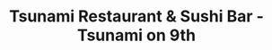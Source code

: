 ---
layout: place
title: "Tsunami Restaurant & Sushi Bar - Tsunami on 9th"
permalink: /utah/salt-lake-city/tsunami-restaurant-sushi-bar-tsunami-on-9th.html
stateAbbr: UT
stateName: Utah
cityName: Salt Lake City
seo:
  name: "Tsunami Restaurant & Sushi Bar - Tsunami on 9th"
  type: Restaurant
  links: null
description: "Looking for sushi in Salt Lake City, Utah? Check out Tsunami Restaurant & Sushi Bar - Tsunami on 9th for a delightful Japanese dining experience. Enjoy a var..."
place_id: ChIJGTDcsWT1UocRq3lI1lfbPmc
photos:
  - name: >-
      places/ChIJGTDcsWT1UocRq3lI1lfbPmc/photos/AeeoHcKR2PGmS0BEYVk5pjq2K5_McnJ9yjMsvMHIxvuRgXL55l0KHjV6tPchGjybKXabZG0coBkUJOWeZ4sviJeWlikzE2pRvZsTq5na6IARFM8LUJlylA0xG0G_9Q_ES-l-aqRSKFz0tFS-Siyhhug8ic1uH2jxSZPdC0_fsMzYzLrlmh_v8oR1WPDtj3BD2Nc_R8IrK5gTudDCvKFXNTSKJAjBgHCGv_6ZZOiwqxbqNbT5_nXJRgWVYLlqK8t0VX2ehVzRdMCdjJqYJbqjl8P7SwS6_IGAQTy8gtNGU4mL4IHkUA
    widthPx: 800
    heightPx: 600
    authorAttributions:
      - displayName: Tsunami Restaurant & Sushi Bar - Tsunami on 9th
        uri: https://maps.google.com/maps/contrib/110210654538827605317
        photoUri: >-
          https://lh3.googleusercontent.com/a-/ALV-UjWvAV6OWsfyIvLjDlOrmZpBFiBfs16FVVsIhKp7zuvKWnDuDMQ=s100-p-k-no-mo
    flagContentUri: >-
      https://www.google.com/local/imagery/report/?cb_client=maps_api_places.places_api&image_key=!1e10!2sAF1QipNyKuAcj4t8sDnGTy9y0Djz1yXE90ip6a4DpAOS&hl=en-US
    googleMapsUri: >-
      https://www.google.com/maps/place//data=!3m4!1e2!3m2!1sAF1QipNyKuAcj4t8sDnGTy9y0Djz1yXE90ip6a4DpAOS!2e10!4m2!3m1!1s0x8752f564b1dc3019:0x673edb57d64879ab
  - name: >-
      places/ChIJGTDcsWT1UocRq3lI1lfbPmc/photos/AeeoHcJRzxnmIkWY0bUdte7aZhdwEyoCtwwZzGxenb4di-izoy4Q2vw2uNs_wlUN8YqtkS_I7JktC_YnIlBc5I73wQ-Y8Y6ny_R_xD_-qbCzCPeq7YUFUK24rU_FN3NN3ngr36Sr7UzoqU6d91PaxDxkZjp3wPQs9Z2s1xlg0EFQ_qtqU-VUWA_8b83GAAPlcjf-S91EepGrvIgvj2Kq7J3HcQL4fERzHqUtk-b9UEk0JA968yX6hmdYR9pyD54caX0OiALFoCHcxeFnHMVXGFSaZ5d5tKyiUE_Kv2wL491bMfk8Eg
    widthPx: 760
    heightPx: 744
    authorAttributions:
      - displayName: Tsunami Restaurant & Sushi Bar - Tsunami on 9th
        uri: https://maps.google.com/maps/contrib/110210654538827605317
        photoUri: >-
          https://lh3.googleusercontent.com/a-/ALV-UjWvAV6OWsfyIvLjDlOrmZpBFiBfs16FVVsIhKp7zuvKWnDuDMQ=s100-p-k-no-mo
    flagContentUri: >-
      https://www.google.com/local/imagery/report/?cb_client=maps_api_places.places_api&image_key=!1e10!2sAF1QipMMQHc5LbG5ZoDsOwxtYaKhiUiGeHbbhAY8gRHa&hl=en-US
    googleMapsUri: >-
      https://www.google.com/maps/place//data=!3m4!1e2!3m2!1sAF1QipMMQHc5LbG5ZoDsOwxtYaKhiUiGeHbbhAY8gRHa!2e10!4m2!3m1!1s0x8752f564b1dc3019:0x673edb57d64879ab
  - name: >-
      places/ChIJGTDcsWT1UocRq3lI1lfbPmc/photos/AeeoHcKdhIYDHOiV9XfxnrdQJy-t0S1LcZ4Fru1Py65PGdPAw5sRHAhFNHRHlfjs_8Se_MH09J915lPWPca23J3Fk45ICXoyQbfy6H8Df2PC4Tj2Qq1RUckeHc_CMff9NKlFLEPknBcrrbY5M_jUIdpPWpuebj0WOsmvHSJl0OORbjc1QUpTPJYTLjZzBUItFeDHdR-aVqHQPUvttEhkk5uiv8lD_IxXFn97_q9sdkYRGtvfOYyqVoA0-uMNygBRXxcxIoD42Fa0JvgXflhBWlUAE5VldOfw7rUANlUkwIf844Dp9KSjAgKfTE0XD6n3gHhAB8RWyvC9Mr0qWo5q3slOhrq1q3VcRCmA9iNaKrbkcHN1llbJS6BQfh7TLCqwRXVFHZDUA9u6CI3EyNmteoIwFCuD91modwZ7o5bNywUmXCk_dQ
    widthPx: 4080
    heightPx: 2296
    authorAttributions:
      - displayName: Bryan Barillas
        uri: https://maps.google.com/maps/contrib/101285578168195677409
        photoUri: >-
          https://lh3.googleusercontent.com/a-/ALV-UjXqXhW9xGH3oG5vLIfiqn6BWbHlVGjmiF1Ux4uw31gOGfrihfw=s100-p-k-no-mo
    flagContentUri: >-
      https://www.google.com/local/imagery/report/?cb_client=maps_api_places.places_api&image_key=!1e10!2sCIHM0ogKEICAgMDw5tixMA&hl=en-US
    googleMapsUri: >-
      https://www.google.com/maps/place//data=!3m4!1e2!3m2!1sCIHM0ogKEICAgMDw5tixMA!2e10!4m2!3m1!1s0x8752f564b1dc3019:0x673edb57d64879ab
  - name: >-
      places/ChIJGTDcsWT1UocRq3lI1lfbPmc/photos/AeeoHcKYYwpmZZyO2AKkClezlRFeNIrB5uH2gkYsXII3BIgtRzoCKeKOrBzVV6AgtBnNRbSK2RXEqUHqNOZTITVJo8d4JVoc7RarrmQ8T5gvxTqEJellLVrlnN1X2oHGOkl3dGXhnXR_SOv7otnpF-RtJHcMIfX6-tSbeKeLpY_tBtXJ7MjlhhOWG-8U4-_rXpkFFhPTEntWNB_BIZSJcD5QSme7bJli0678eKRVsMWhCc0McIDpkKoCCsnmv9PxYcEQqcf-1WAeIGWwLcz1Hbb84fZLaL1eP0TTwX5yAG4o88FJmmNMuPO3RPjxJ0Mz9olNzn8tj7AC4cF9MmUl1DzhzreySb_CfnqcsVmXSoex2DL9SCLbbELk87taXteKS3sHrv9b4t57uIZqUloIzE-O9IdjIwm-TQZoftXABEkkX2PJzQ
    widthPx: 3024
    heightPx: 4032
    authorAttributions:
      - displayName: Jess H
        uri: https://maps.google.com/maps/contrib/109959375368812346051
        photoUri: >-
          https://lh3.googleusercontent.com/a-/ALV-UjWm2RD_PfkOEGpsUFlngzmJ0dA1sMBvJ0SXnTDdA61to5zOnZTp3w=s100-p-k-no-mo
    flagContentUri: >-
      https://www.google.com/local/imagery/report/?cb_client=maps_api_places.places_api&image_key=!1e10!2sCIHM0ogKEICAgIDjyrXKVQ&hl=en-US
    googleMapsUri: >-
      https://www.google.com/maps/place//data=!3m4!1e2!3m2!1sCIHM0ogKEICAgIDjyrXKVQ!2e10!4m2!3m1!1s0x8752f564b1dc3019:0x673edb57d64879ab
  - name: >-
      places/ChIJGTDcsWT1UocRq3lI1lfbPmc/photos/AeeoHcJDujjZlbJQ_lcGNC0I4sJN3PCESnp0aiHrCeBt8LSw6aqc3FbWWCbWhy30AzM9reNXZ2P_SE1swV9QmUsaitNZZG7nrxkuHqZOXGP751N-V6OucYeYVPWuyYIV_4p8ewEGng99EVbQ1jeEpGet5vzrHq6hfx5HTLpJMpygPxVU1NE0nSNq25uTWTgFKfFGpXzWSCZMV07XbHOQ2iU0UfZ-56fGy5i-beMCVYFl31B7N4gWPegclD1rHZRPpXMeynBXwzEaShmuEEOb6gf_KPvAKhWVV3Z7EmFjf2SHPZIbhR9JS_kg_YeaawLu9Jz1iP7f_k_rxxaTAJXM_YDzrVvj2J9yb4gV1Aq-ZAsCO5WlYrfisix4KshPfMsWJkHfzedIsCc-67AVPoTeKiTLfHxa999dv2Q1Ryud5BxwuQ
    widthPx: 4800
    heightPx: 3600
    authorAttributions:
      - displayName: A “Moabchica” D
        uri: https://maps.google.com/maps/contrib/110437155256914175107
        photoUri: >-
          https://lh3.googleusercontent.com/a-/ALV-UjWIbMb6-xk88_SPecbM1LEmlp0K_mxMSlqdpaGRHRnPUBQ-dau6jA=s100-p-k-no-mo
    flagContentUri: >-
      https://www.google.com/local/imagery/report/?cb_client=maps_api_places.places_api&image_key=!1e10!2sCIHM0ogKEICAgIC37-rhTw&hl=en-US
    googleMapsUri: >-
      https://www.google.com/maps/place//data=!3m4!1e2!3m2!1sCIHM0ogKEICAgIC37-rhTw!2e10!4m2!3m1!1s0x8752f564b1dc3019:0x673edb57d64879ab
  - name: >-
      places/ChIJGTDcsWT1UocRq3lI1lfbPmc/photos/AeeoHcLn7S_zmP3bHUmT1IaUJJWEiCuFbw20MjcuTCHk2aPdvDY4JHs0IUoo08ad25FKlgIA4p2_sNiARNilPQ20Hd53VnZZ4q98vKQDe0DsXhSnoHRvPUH0GNa558L47C4mapob3CojVC-YrB-Um85qIvSNkBfhJvNKIWYbsIE4cjsDsfG3t9VIYGfbGTECgu6O9KAC_KvZfa5nVhgEfJzaADevSMH7o297oTJOS1qj7Pn_9uvycEyMTwQuioH6_H_ElV3arlokk-BYR8AxSZq_c-nQdRQJV5lCqJnTKYXrPfCSni2pKVL4HrWR6ViY3u6I8U_MewvKNYQIWRErUzIBDyyavxv51KIY9k1fGsC3cfqVm-wIg4bo5Sp_J7D09kXnXoF1SPrATCsayJ1YKQfpnq4wcsABv-ier3yTXaS7da-Avt4f
    widthPx: 4032
    heightPx: 3024
    authorAttributions:
      - displayName: M.E. Barrington
        uri: https://maps.google.com/maps/contrib/106889666835040508805
        photoUri: >-
          https://lh3.googleusercontent.com/a-/ALV-UjWwczE4ySBU1N4BT8M0_COMBPRxYK73qFkny9G0n8aQsSB45Zd8=s100-p-k-no-mo
    flagContentUri: >-
      https://www.google.com/local/imagery/report/?cb_client=maps_api_places.places_api&image_key=!1e10!2sCIHM0ogKEICAgICh2sWxywE&hl=en-US
    googleMapsUri: >-
      https://www.google.com/maps/place//data=!3m4!1e2!3m2!1sCIHM0ogKEICAgICh2sWxywE!2e10!4m2!3m1!1s0x8752f564b1dc3019:0x673edb57d64879ab
  - name: >-
      places/ChIJGTDcsWT1UocRq3lI1lfbPmc/photos/AeeoHcIuu70jpY4MCkn-gWdZaTXvGKitwgV_TMlvEpcY75YL_rohwXd3kPCu5KvaBsN5kxN8MJuPBEU-cg8kBkqoSsWIHaBZ238gs9MZpcHLtcSHW3JgRC8Ag3YvereAabyXWDiLZOLeYQN6ywfQXRFg4ghcDovN_GiHdCkk91MnWnQKo7mQmL96R7xiJBZJye7NRU9P1Nu-yXiFU6J8MQuvEaadZ8i44KO5Zt1TemhtAxgcRJ8BxEi1EQRbwqhZzkOE0El5IScGFfAmYdpAf6-U7p2wT0JU5RaNH7M-zSBe27aptUpgwHBGp28FA14GxOdW-u95cFBamoHoULgZNiWuCqUnfsb7n8hR-5XQsqD5pA7hthJ_zyv5u0GPpK2aQY193LX26ncdkM2dnJXvfuUZPZ5wNc89-96dNA6Sbg-A68DLUQ
    widthPx: 3000
    heightPx: 4000
    authorAttributions:
      - displayName: Lynn Meinor
        uri: https://maps.google.com/maps/contrib/100960440053809803141
        photoUri: >-
          https://lh3.googleusercontent.com/a/ACg8ocJ1b1Z4E0M43Bpa_XzrDIuCIeh2SkRLBXcee-4X_-CI6rIRPA=s100-p-k-no-mo
    flagContentUri: >-
      https://www.google.com/local/imagery/report/?cb_client=maps_api_places.places_api&image_key=!1e10!2sCIHM0ogKEICAgICzzZHhYA&hl=en-US
    googleMapsUri: >-
      https://www.google.com/maps/place//data=!3m4!1e2!3m2!1sCIHM0ogKEICAgICzzZHhYA!2e10!4m2!3m1!1s0x8752f564b1dc3019:0x673edb57d64879ab
  - name: >-
      places/ChIJGTDcsWT1UocRq3lI1lfbPmc/photos/AeeoHcK6G6a2_9X_MU-Ov5G17wQDYzQ_QAFg0pGkQpIees2MyLabgviGiVZ3bI0gjRO5ELwpp6alzAVzAgKIp39P869HRuBCuu0AiQ52UBPZ7rzWBCm9pG7TalpdCbJlsVZEGCIu4xE_Zqvvg98MavtrsqrmN6f6CmNnsOpD4bp8kcgZtvWbTlmKVfNQ_KZud4j3cA94RvTfk-qMNVs5MJZg6Dy2vQ4D6pIXbhWpACyyESbtGra6pSGBlMmcqexQ7bSbyvn1BvS4MffGwf7wYJBv7j32kYBWyaVPEfwRTa422J3XNV5qrKKJF55oCMP0QoYf6uhP4hIt6fsFwJkDmqMYYY_G7M5PgiJ_3jm-GnG_K7wWVOpZ-I8qiai00XePC5xuLx2Ifg59tWs8cPnsaSEB3sNS7zlRszpXZAam7zI8LIhMn1XR
    widthPx: 3024
    heightPx: 4032
    authorAttributions:
      - displayName: Sandra Manrique
        uri: https://maps.google.com/maps/contrib/113741944102757807142
        photoUri: >-
          https://lh3.googleusercontent.com/a-/ALV-UjWa785thFgzqPPTNqNTRRR_Iqo1kOROx3D_j3VtilS-0LQwyXP5dg=s100-p-k-no-mo
    flagContentUri: >-
      https://www.google.com/local/imagery/report/?cb_client=maps_api_places.places_api&image_key=!1e10!2sCIHM0ogKEICAgMCIjrXh_wE&hl=en-US
    googleMapsUri: >-
      https://www.google.com/maps/place//data=!3m4!1e2!3m2!1sCIHM0ogKEICAgMCIjrXh_wE!2e10!4m2!3m1!1s0x8752f564b1dc3019:0x673edb57d64879ab
  - name: >-
      places/ChIJGTDcsWT1UocRq3lI1lfbPmc/photos/AeeoHcKa21a5dpsrj9yKqvQbKIwAxQ6o8Vpr2HNAt4kbsMqsVu70HSZOQ-uBhyVM0eX3QoXhY9D7tcvbw28nxnEfwfKy5rd-0zKcebwFlu-zmOzF6KkJYXU661irdGXasvzyNHbK0EXose1DnEp9nIHMqyVkaRjF74kFlRVffaoj9BJgxFRQ_etUVtkNLRgl6d8DbSK9KTBQ4XGdBU3T9XjokZvb4fVEhZUbD45VJsV0qYRqBttCHQ1jgyuKkwuqS23JzrmijiHpOAL7imCKexxFFuEdzytkmVE6pW96XqEl4AgaxQ9vW3rzpaqq1CqoK4r-YvBqNzQJroOMLaxavYRgPqVaFmhIoP1wCv8gwp2QRKxMhkMuDb2RFKMSY5deh5YkrmZ6Uhl9M9xisi0dJrhzms0IbzfON2IpceMCTlM4QiGCw_ui
    widthPx: 3024
    heightPx: 4032
    authorAttributions:
      - displayName: Ashlyn Pullan
        uri: https://maps.google.com/maps/contrib/114482620963977205718
        photoUri: >-
          https://lh3.googleusercontent.com/a-/ALV-UjWqw_te2RQY1tehRQRYslgrVxovLoXoX1HzDWNHttDDylvvmi-AYA=s100-p-k-no-mo
    flagContentUri: >-
      https://www.google.com/local/imagery/report/?cb_client=maps_api_places.places_api&image_key=!1e10!2sCIHM0ogKEICAgIDnnsv1lwE&hl=en-US
    googleMapsUri: >-
      https://www.google.com/maps/place//data=!3m4!1e2!3m2!1sCIHM0ogKEICAgIDnnsv1lwE!2e10!4m2!3m1!1s0x8752f564b1dc3019:0x673edb57d64879ab
  - name: >-
      places/ChIJGTDcsWT1UocRq3lI1lfbPmc/photos/AeeoHcL0SXhHpGI5dCYVWzYVW4IAr7C6tefQ9zj4e7HeCoUBqe_U_Oi8XqnX3tuZGXeoyreKBS9QVWwvqTKHwRmy1fvyuy99iwLwEkQJQ3VPbSL1vixtgU6ob4X4OWOP-KbJxMyufD5vixKzrHnYdAHZWhfR99lb741bcRq_fJESzL3JEYwehdku4QW-TbLKM5WGDg4PycieMT8ePyI0S-dojoR-kil7zsA87PPotIZz5ZcjrNpFCnCA6Dnc14RyDjKTzXR1fEtOQ9ZGvC90AAhPyrl7ZsGbtgTBqDzLNaG1Iv1Nsi07nm5LAz4NEWLE286FJvgS1GPzb1sOdT5O3278MB5yl7M7RY3cUTIsxkzznhFaysvIxfRNWfzKoujGA0e0B1_hu7PZyrCrp55mqlBppOkTlJ_w03GWPfFyfVu2CKs8eGMu
    widthPx: 4000
    heightPx: 3000
    authorAttributions:
      - displayName: Mary George
        uri: https://maps.google.com/maps/contrib/109761200977358026719
        photoUri: >-
          https://lh3.googleusercontent.com/a-/ALV-UjWrgaZwZ4kBm9RPc6ZS3ACpvfrxjdocN-5Fl6sYIvIvsXCMXoQkNQ=s100-p-k-no-mo
    flagContentUri: >-
      https://www.google.com/local/imagery/report/?cb_client=maps_api_places.places_api&image_key=!1e10!2sCIHM0ogKEICAgICppJ6I-QE&hl=en-US
    googleMapsUri: >-
      https://www.google.com/maps/place//data=!3m4!1e2!3m2!1sCIHM0ogKEICAgICppJ6I-QE!2e10!4m2!3m1!1s0x8752f564b1dc3019:0x673edb57d64879ab
address: 1059 E 900 S, Salt Lake City, UT 84102, USA
street: 1059 E 900 S
city: Salt Lake City
state: UT
zip: '84102'
country: USA
neighborhood: East Central
latitude: '40.750027'
longitude: '-111.860603'
accessibility_options:
  wheelchairAccessibleParking: true
  wheelchairAccessibleEntrance: true
  wheelchairAccessibleRestroom: true
  wheelchairAccessibleSeating: true
business_status: OPERATIONAL
name: Tsunami Restaurant & Sushi Bar - Tsunami on 9th
google_maps_links:
  directionsUri: >-
    https://www.google.com/maps/dir//''/data=!4m7!4m6!1m1!4e2!1m2!1m1!1s0x8752f564b1dc3019:0x673edb57d64879ab!3e0
  placeUri: https://maps.google.com/?cid=7439624804766349739
  writeAReviewUri: >-
    https://www.google.com/maps/place//data=!4m3!3m2!1s0x8752f564b1dc3019:0x673edb57d64879ab!12e1
  reviewsUri: >-
    https://www.google.com/maps/place//data=!4m4!3m3!1s0x8752f564b1dc3019:0x673edb57d64879ab!9m1!1b1
  photosUri: >-
    https://www.google.com/maps/place//data=!4m3!3m2!1s0x8752f564b1dc3019:0x673edb57d64879ab!10e5
primary_type: Japanese Restaurant
opening_hours:
  regular: null
  current: null
secondary_opening_hours:
  regular:
    weekdayDescriptions: null
    type: null
  current:
    weekdayDescriptions: null
    type: null
phone: null
price_level: null
price_range: null
rating: null
rating_count: 0
website: null
reviews: null
parking_options: null
payment_options: null
allow_dogs: null
curbside_pickup: null
delivery: null
dine_in: null
good_for_children: null
good_for_groups: null
good_for_sports: null
live_music: null
menu_for_children: null
outdoor_seating: null
reservable: null
restroom: null
serves_beer: null
serves_breakfast: null
serves_brunch: null
serves_cocktails: null
serves_coffee: null
serves_dinner: null
serves_dessert: null
serves_lunch: null
serves_vegetarian_food: null
serves_wine: null
takeout: null
summary: null

---